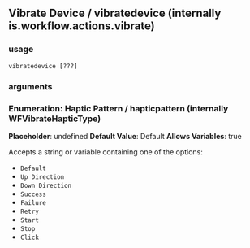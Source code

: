 
## Vibrate Device / vibratedevice (internally is.workflow.actions.vibrate)

### usage
`vibratedevice [???]`

### arguments
### Enumeration: Haptic Pattern / hapticpattern (internally WFVibrateHapticType)
**Placeholder**: undefined
**Default Value**: Default
**Allows Variables**: true


Accepts a string 
or variable
containing one of the options:

- `Default`
- `Up Direction`
- `Down Direction`
- `Success`
- `Failure`
- `Retry`
- `Start`
- `Stop`
- `Click`
